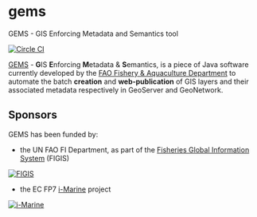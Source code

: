 gems
====

GEMS - GIS Enforcing Metadata and Semantics tool

[![Circle CI](https://circleci.com/gh/openfigis/gems/tree/master.svg?style=svg)](https://circleci.com/gh/openfigis/gems/tree/master)

[GEMS](https://github.com/openfigis/gems/wiki) - **G**IS **E**nforcing **M**etadata & **S**emantics, is a piece of Java software currently developed by the [FAO Fishery & Aquaculture Department](http://www.fao.org/fishery) to automate the batch **creation** and **web-publication** of GIS layers and their associated metadata respectively in GeoServer and GeoNetwork.

## Sponsors

GEMS has been funded by:

* the UN FAO FI Department, as part of the [Fisheries Global Information System](http://www.fao.org/fishery/topic/18042/en) (FIGIS)

[![FIGIS](http://www.fao.org/figis/servlet/IRS?iid=17437)](http://www.fao.org/fishery/topic/18042/e)

* the EC FP7 [i-Marine](http://www.i-marine.eu/Pages/Home.aspx) project

[![i-Marine](http://www.i-marine.eu/img/iMarine_Logo.png)](http://www.i-marine.eu/Pages/Home.aspx)
